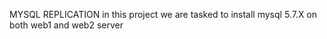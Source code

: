 MYSQL REPLICATION
in this project we are tasked to install mysql 5.7.X on both web1 and web2 server
